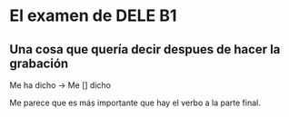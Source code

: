 # El examen de DELE B1

## Una cosa que quería decir despues de hacer la grabación

Me ha dicho -> Me [] dicho

Me parece que es más importante que hay el verbo a la parte final.


